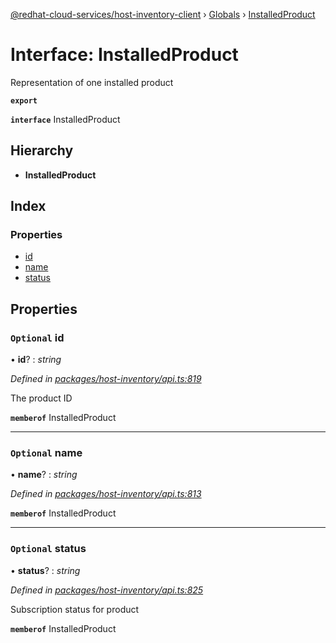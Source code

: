 [@redhat-cloud-services/host-inventory-client](../README.md) › [Globals](../globals.md) › [InstalledProduct](installedproduct.md)

# Interface: InstalledProduct

Representation of one installed product

**`export`** 

**`interface`** InstalledProduct

## Hierarchy

* **InstalledProduct**

## Index

### Properties

* [id](installedproduct.md#optional-id)
* [name](installedproduct.md#optional-name)
* [status](installedproduct.md#optional-status)

## Properties

### `Optional` id

• **id**? : *string*

*Defined in [packages/host-inventory/api.ts:819](https://github.com/RedHatInsights/javascript-clients/blob/master/packages/host-inventory/api.ts#L819)*

The product ID

**`memberof`** InstalledProduct

___

### `Optional` name

• **name**? : *string*

*Defined in [packages/host-inventory/api.ts:813](https://github.com/RedHatInsights/javascript-clients/blob/master/packages/host-inventory/api.ts#L813)*

**`memberof`** InstalledProduct

___

### `Optional` status

• **status**? : *string*

*Defined in [packages/host-inventory/api.ts:825](https://github.com/RedHatInsights/javascript-clients/blob/master/packages/host-inventory/api.ts#L825)*

Subscription status for product

**`memberof`** InstalledProduct
